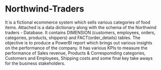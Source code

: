 # Northwind-Traders
It is a fictional ecommerce system which sells various categories of food items. Attached is a data dictionary along with the schema of the Northwind traders - Database. It contains DIMENSION (customers, employees, orders, categories, products, shippers) and FACT(order_details) tables. The objective is to produce a PowerBI report which brings out various insights on the performance of the company. It has various KPIs to measure the performance of Sales revenue, Products & Correspomding categories, Customers and Employees, Shipping costs and some final key take aways for the business stakeholders.
